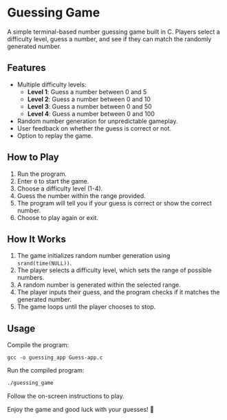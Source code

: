 # Guessing Game

A simple terminal-based number guessing game built in C. Players select a difficulty level, guess a number, and see if they can match the randomly generated number.

## Features
- Multiple difficulty levels:
  - **Level 1**: Guess a number between 0 and 5
  - **Level 2**: Guess a number between 0 and 10
  - **Level 3**: Guess a number between 0 and 50
  - **Level 4**: Guess a number between 0 and 100
- Random number generation for unpredictable gameplay.
- User feedback on whether the guess is correct or not.
- Option to replay the game.

## How to Play
1. Run the program.
2. Enter `0` to start the game.
3. Choose a difficulty level (1-4).
4. Guess the number within the range provided.
5. The program will tell you if your guess is correct or show the correct number.
6. Choose to play again or exit.

## How It Works
1. The game initializes random number generation using `srand(time(NULL))`.
2. The player selects a difficulty level, which sets the range of possible numbers.
3. A random number is generated within the selected range.
4. The player inputs their guess, and the program checks if it matches the generated number.
5. The game loops until the player chooses to stop.

## Usage
Compile the program:
```
gcc -o guessing_app Guess-app.c
```

Run the compiled program:
```bash
./guessing_game
```
Follow the on-screen instructions to play.

Enjoy the game and good luck with your guesses! 🎉

